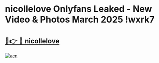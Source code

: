 # nicollelove Onlyfans Leaked - New Video & Photos March 2025 !wxrk7

# <h2><a href="https://kp3p9i.iuczelnia.edu.pl?title=nicollelove&ref=wxrk7">🔗👉 🔴 nicollelove</a></h2>

[![acn](https://github.com/user-attachments/assets/0f9c940e-d8b0-45ae-aac7-cd30a18b3e1c)](https://kp3p9i.iuczelnia.edu.pl?title=nicollelove&ref=wxrk7)

